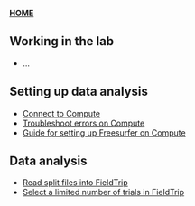 **[HOME](https://github.com/natmegsweden/NatMEG_Wiki/wiki)**


## Working in the lab
* ...
## Setting up data analysis
* [Connect to Compute](https://github.com/natmegsweden/NatMEG_Wiki/wiki/Connect-to-Compute)
* [Troubleshoot errors on Compute](https://github.com/natmegsweden/NatMEG_Wiki/wiki/Troubleshooting-errors-on-Compute)
* [Guide for setting up Freesurfer on Compute](https://github.com/natmegsweden/NatMEG_Wiki/wiki/Guide-for-setting-up-Freesurfer-on-Compute)
## Data analysis
* [Read split files into FieldTrip](https://github.com/natmegsweden/NatMEG_Wiki/wiki/Read-split-files-into-FieldTrip)
* [Select a limited number of trials in FieldTrip](https://github.com/natmegsweden/NatMEG_Wiki/wiki/Select-limited-number-of-trials-in-FieldTrip)